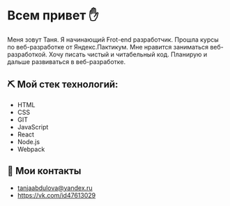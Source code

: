 # Всем привет :hand:


 Меня зовут Таня. Я начинающий Frot-end разработчик. Прошла курсы по веб-разработке от Яндекс.Пактикум.  Мне нравится заниматься веб-разработкой. Хочу писать чистый и читабельный код. Планирую и дальше развиваться в веб-разработке. 

## :pick: Мой стек технологий:

- HTML
- CSS
- GIT
- JavaScript
- React
- Node.js
- Webpack

## :pencil: Мои контакты

- tanjaabdulova@yandex.ru
- https://vk.com/id47613029
